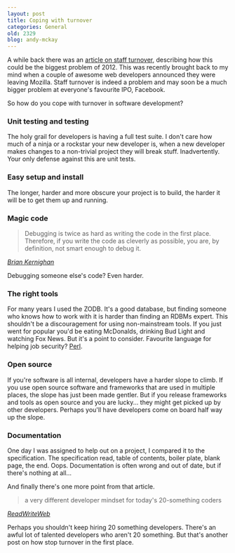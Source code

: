 ```yaml
---
layout: post
title: Coping with turnover
categories: General
old: 2329
blog: andy-mckay
---
```

<p>A while back there was an <a href="http://www.readwriteweb.com/enterprise/2011/12/staff-turnover-could-be-its-bi.php">article on staff turnover</a>, describing how this could be the biggest problem of 2012. This was recently brought back to my mind when a couple of awesome web developers announced they were leaving Mozilla. Staff turnover is indeed a problem and may soon be a much bigger problem at everyone's favourite IPO, Facebook.</p>
<p>So how do you cope with turnover in software development?</p>
<h3>Unit testing and testing</h3>
<p>The holy grail for developers is having a full test suite. I don't care how much of a ninja or a rockstar your new developer is, when a new developer makes changes to a non-trivial project they will break stuff. Inadvertently. Your only defense against this are unit tests.</p>
<h3>Easy setup and install</h3>
<p>The longer, harder and more obscure your project is to build, the harder it will be to get them up and running.</p>
<h3>Magic code</h3>
<blockquote>Debugging is twice as hard as writing the code in the first place. Therefore, if you write the code as cleverly as possible, you are, by definition, not smart enough to debug it. </blockquote>
<cite><a href="http://cm.bell-labs.com/cm/cs/who/bwk/">Brian Kernighan</a></cite>
<p>Debugging someone else's code? Even harder.</p>
<h3>The right tools</h3>
<p>For many years I used the ZODB. It's a good database, but finding someone who knows how to work with it is harder than finding an RDBMs expert. This shouldn't be a discouragement for using non-mainstream tools. If you just went for popular you'd be eating McDonalds, drinking Bud Light and watching Fox News. But it's a point to consider. Favourite language for helping job security? <a href="http://liraz.org/obfus.html">Perl</a>.</p> 
<h3>Open source</h3>
<p>If you're software is all internal, developers have a harder slope to climb. If you use open source software and frameworks that are used in multiple places, the slope has just been made gentler. But if you release frameworks and tools as open source and you are lucky... they might get picked up by other developers. Perhaps you'll have developers come on board half way up the slope.</p>
<h3>Documentation</h3>
<p>One day I was assigned to help out on a project, I compared it to the specification. The specification read, table of contents, boiler plate, blank page, the end. Oops. Documentation is often wrong and out of date, but if there's nothing at all...</p>
<p>And finally there's one more point from that article.</p>
<blockquote>a very different developer mindset for today's 20-something coders</blockquote>
<cite><a href="http://www.readwriteweb.com/enterprise/2011/12/staff-turnover-could-be-its-bi.php">ReadWriteWeb</a></cite>
<p>Perhaps you shouldn't keep hiring 20 something developers. There's an awful lot of talented developers who aren't 20 something. But that's another post on how stop turnover in the first place.</p>